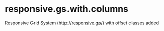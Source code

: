 responsive.gs.with.columns
==========================

Responsive Grid System (http://responsive.gs/) with offset classes added
